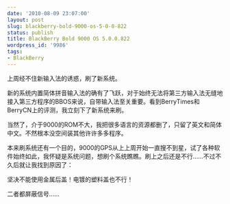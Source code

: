 ```yaml
---
date: '2010-08-09 23:07:00'
layout: post
slug: blackberry-bold-9000-os-5-0-0-822
status: publish
title: BlackBerry Bold 9000 OS 5.0.0.822
wordpress_id: '9986'
tags:
- BlackBerry
---
```


上周经不住新输入法的诱惑，刷了新系统。

新的系统内置简体拼音输入法的确有了飞跃，对于始终无法将第三方输入法无缝地接入第三方程序的BBOS来说，自带输入法至关重要。看到BerryTimes和BerryCN上的评测，我立刻下了新系统来刷。

当然了，介于9000的ROM不大，我把很多语言的资源都删了，只留了英文和简体中文。不然根本没空间装其他许许多多程序。

本来刷系统还有一个目的，9000的GPS从上上周开始一直搜不到星，试了各种软件始终如此，我怀疑是系统问题，想刷个系统瞧瞧。刷上之后还是不行……不过不久后就让我找到原因了：

坚决不能使用金属后盖！电镀的塑料盖也不行！

二者都屏蔽信号……
